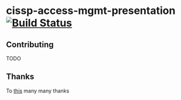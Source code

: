 # cissp-access-mgmt-presentation [![Build Status](https://travis-ci.org/smaslennikov/cissp-access-mgmt-presentation.svg?branch=master)](https://travis-ci.org/smaslennikov/cissp-access-mgmt-presentation)

## Contributing
TODO

## Thanks
To [this](https://github.com/egonSchiele/mdpress) many many thanks
